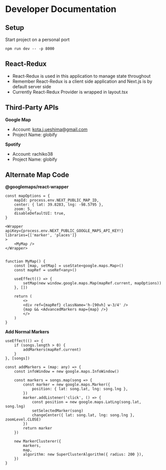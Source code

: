 # Developer Documentation

## Setup

Start project on a personal port

```
npm run dev -- -p 8000
```

## React-Redux

- React-Redux is used in this application to manage state throughout
- Remember React-Redux is a client side application and Next.js is by default server side
- Currently React-Redux Provider is wrapped in layout.tsx

## Third-Party APIs

**Google Map**

- Account: kota.j.ueshima@gmail.com
- Project Name: globify

**Spotify**

- Account: rachiko38
- Project Name: globify

## Alternate Map Code

**@googlemaps/react-wrapper**

```
const mapOptions = {
    mapId: process.env.NEXT_PUBLIC_MAP_ID,
    center: { lat: 39.8283, lng: -98.5795 },
    zoom: 5,
    disableDefaultUI: true,
}

<Wrapper
apiKey={process.env.NEXT_PUBLIC_GOOGLE_MAPS_API_KEY!}
libraries={['marker', 'places']}
>
    <MyMap />
</Wrapper>


function MyMap() {
    const [map, setMap] = useState<google.maps.Map>()
    const mapRef = useRef<any>()

    useEffect(() => {
        setMap(new window.google.maps.Map(mapRef.current, mapOptions))
    }, [])

    return (
        <>
        <div ref={mapRef} className='h-[90vh] w-3/4' />
        {map && <AdvancedMarkers map={map} />}
        </>
    )
}
```

**Add Normal Markers**

```
useEffect(() => {
    if (songs.length > 0) {
        addMarkers(mapRef.current)
    }
}, [songs])

const addMarkers = (map: any) => {
    const infoWindow = new google.maps.InfoWindow()

    const markers = songs.map(song => {
        const marker = new google.maps.Marker({
            position: { lat: song.lat, lng: song.lng },
        })
        marker.addListener('click', () => {
            const position = new google.maps.LatLng(song.lat, song.lng)
            setSelectedMarker(song)
            changeCenter({ lat: song.lat, lng: song.lng }, zoomLevel.CLOSE)
        })
        return marker
    })

    new MarkerClusterer({
        markers,
        map,
        algorithm: new SuperClusterAlgorithm({ radius: 200 }),
    })
}
```
